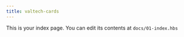```yaml
---
title: valtech-cards
---
```


This is your index page. You can edit its contents at `docs/01-index.hbs`
